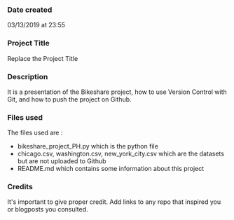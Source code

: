 ### Date created
03/13/2019 at 23:55

### Project Title
Replace the Project Title

### Description
It is a presentation of the Bikeshare project, how to use Version Control with Git, and how to push the project on Github.

### Files used
The files used are :
- bikeshare_project_PH.py which is the python file
- chicago.csv, washington.csv, new_york_city.csv which are the datasets but are not uploaded to Github
- README.md which contains some information about this project

### Credits
It's important to give proper credit. Add links to any repo that inspired you or blogposts you consulted.
